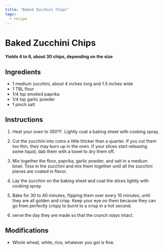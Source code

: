 ```yaml
---
title: "Baked Zucchini Chips"
tags:
  - recipe
---
```


# Baked Zucchini Chips

#### Yields 4 to 6, about 30 chips, depending on the size

## Ingredients
- 1 medium zucchini, about 4 inches long and 1.5 inches wide
- 1 TBL flour
- 1/4 tsp smoked paprika
- 1/4 tsp garlic powder
- 1 pinch salt

## Instructions
1. Heat your oven to 350°F. Lightly coat a baking sheet with cooking spray.

2. Cut the zucchini into coins a little thicker than a quarter. If you cut them too thin, they may burn up in the oven. If your slices start releasing some liquid, dab them with a towel to dry them off.
   
3. Mix together the flour, paprika, garlic powder, and salt in a medium bowl. Toss in the zucchini and mix them together until all the zucchini pieces are coated in flavor.

4. Lay the zucchini on the baking sheet and coat the slices lightly with cooking spray. 
5. Bake for 30 to 40 minutes, flipping them over every 10 minutes, until they are all golden and crisp. Keep your eye on them because they can go from perfectly crispy to burnt to a crisp in a hot second. 
6. serve the day they are made so that the crunch stays intact.

## Modifications
- Whole wheat, white, rice, whatever you got is fine.
